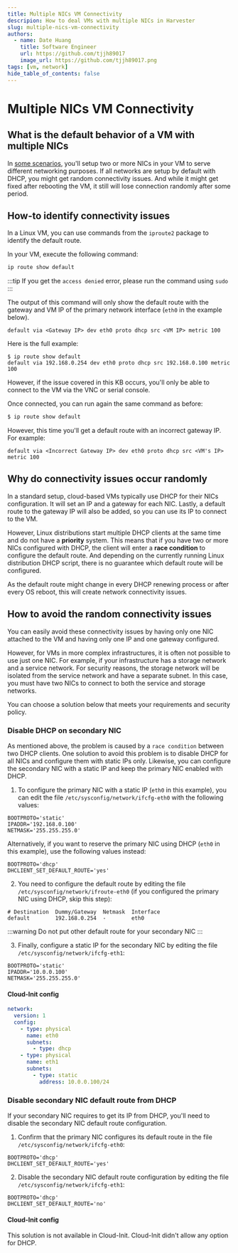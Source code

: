 ```yaml
---
title: Multiple NICs VM Connectivity
descripion: How to deal VMs with multiple NICs in Harvester
slug: multiple-nics-vm-connectivity
authors:
  - name: Date Huang
    title: Software Engineer
    url: https://github.com/tjjh89017
    image_url: https://github.com/tjjh89017.png
tags: [vm, network]
hide_table_of_contents: false
---
```


# Multiple NICs VM Connectivity

## What is the default behavior of a VM with multiple NICs

In [some scenarios](https://github.com/harvester/harvester/issues/1059), you'll setup two or more NICs in your VM to serve different networking purposes. If all networks are setup by default with DHCP, you might get random connectivity issues. And while it might get fixed after rebooting the VM, it still will lose connection randomly after some period.

## How-to identify connectivity issues

In a Linux VM, you can use commands from the `iproute2` package to identify the default route.

In your VM, execute the following command:
```bash
ip route show default
```
:::tip
If you get the `access denied` error, please run the command using `sudo`
:::
    
The output of this command will only show the default route with the gateway and VM IP of the primary network interface (`eth0` in the example below).
```
default via <Gateway IP> dev eth0 proto dhcp src <VM IP> metric 100
```

Here is the full example:
```
$ ip route show default
default via 192.168.0.254 dev eth0 proto dhcp src 192.168.0.100 metric 100
```

However, if the issue covered in this KB occurs, you'll only be able to connect to the VM via the VNC or serial console.

Once connected, you can run again the same command as before:
```bash
$ ip route show default
```

However, this time you'll get a default route with an incorrect gateway IP.
For example:
```
default via <Incorrect Gateway IP> dev eth0 proto dhcp src <VM's IP> metric 100
```

## Why do connectivity issues occur randomly

In a standard setup, cloud-based VMs typically use DHCP for their NICs configuration. It will set an IP and a gateway for each NIC. Lastly, a default route to the gateway IP will also be added, so you can use its IP to connect to the VM.

However, Linux distributions start multiple DHCP clients at the same time and do not have a **priority** system. This means that if you have two or more NICs configured with DHCP, the client will enter a **race condition** to configure the default route. And depending on the currently running Linux distribution DHCP script, there is no guarantee which default route will be configured.

As the default route might change in every DHCP renewing process or after every OS reboot, this will create network connectivity issues.

## How to avoid the random connectivity issues

You can easily avoid these connectivity issues by having only one NIC attached to the VM and having only one IP and one gateway configured.

However, for VMs in more complex infrastructures, it is often not possible to use just one NIC. For example, if your infrastructure has a storage network and a service network. For security reasons, the storage network will be isolated from the service network and have a separate subnet. In this case, you must have two NICs to connect to both the service and storage networks.

You can choose a solution below that meets your requirements and security policy.

### Disable DHCP on secondary NIC

As mentioned above, the problem is caused by a `race condition` between two DHCP clients. One solution to avoid this problem is to disable DHCP for all NICs and configure them with static IPs only. Likewise, you can configure the secondary NIC with a static IP and keep the primary NIC enabled with DHCP.

1. To configure the primary NIC with a static IP (`eth0` in this example), you can edit the file `/etc/sysconfig/network/ifcfg-eth0` with the following values:

```
BOOTPROTO='static'
IPADDR='192.168.0.100'
NETMASK='255.255.255.0'
```

Alternatively, if you want to reserve the primary NIC using DHCP (`eth0` in this example), use the following values instead:

```
BOOTPROTO='dhcp'
DHCLIENT_SET_DEFAULT_ROUTE='yes'
```


2. You need to configure the default route by editing the file `/etc/sysconfig/network/ifroute-eth0` (if you configured the primary NIC using DHCP, skip this step):


```
# Destination  Dummy/Gateway  Netmask  Interface
default        192.168.0.254  -        eth0
```

:::warning
Do not put other default route for your secondary NIC
:::
    
3. Finally, configure a static IP for the secondary NIC by editing the file `/etc/sysconfig/network/ifcfg-eth1`:

```
BOOTPROTO='static'
IPADDR='10.0.0.100'
NETMASK='255.255.255.0'
```

#### Cloud-Init config

```yaml
network:
  version: 1
  config:
    - type: physical
      name: eth0
      subnets:
        - type: dhcp
    - type: physical
      name: eth1
      subnets:
        - type: static
          address: 10.0.0.100/24
```
   
### Disable secondary NIC default route from DHCP

If your secondary NIC requires to get its IP from DHCP, you'll need to disable the secondary NIC default route configuration.

1. Confirm that the primary NIC configures its default route in the file `/etc/sysconfig/network/ifcfg-eth0`:

```
BOOTPROTO='dhcp'
DHCLIENT_SET_DEFAULT_ROUTE='yes'
```

2. Disable the secondary NIC default route configuration by editing the file `/etc/sysconfig/network/ifcfg-eth1`:

```
BOOTPROTO='dhcp'
DHCLIENT_SET_DEFAULT_ROUTE='no'
```

#### Cloud-Init config

This solution is not available in Cloud-Init. Cloud-Init didn't allow any option for DHCP.
